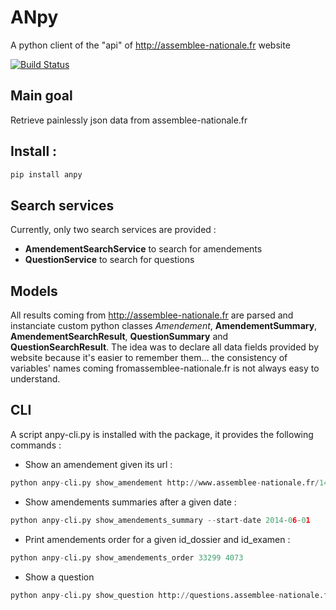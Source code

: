 # ANpy
A python client of the "api" of http://assemblee-nationale.fr website

[![Build Status](https://travis-ci.org/fmassot/rc-tools.svg)](https://travis-ci.org/fmassot/anpy)

## Main goal
Retrieve painlessly json data from assemblee-nationale.fr

## Install :
```bash
pip install anpy
```

## Search services
Currently, only two search services are provided :
 * **AmendementSearchService** to search for amendements
 * **QuestionService** to search for questions

## Models
All results coming from http://assemblee-nationale.fr are parsed and instanciate custom python classes *Amendement*, **AmendementSummary**, **AmendementSearchResult**, **QuestionSummary** and **QuestionSearchResult**.
The idea was to declare all data fields provided by website because it's easier to remember them... the consistency of variables' names coming fromassemblee-nationale.fr is not always easy to understand.

## CLI
A script anpy-cli.py is installed with the package, it provides the following commands :

* Show an amendement given its url :
```python
python anpy-cli.py show_amendement http://www.assemblee-nationale.fr/14/amendements/1847/CION-DVP/CD266.asp
```

* Show amendements summaries after a given date :
```python
python anpy-cli.py show_amendements_summary --start-date 2014-06-01
```

* Print amendements order for a given id_dossier and id_examen :
```python
python anpy-cli.py show_amendements_order 33299 4073
```

* Show a question
```python
python anpy-cli.py show_question http://questions.assemblee-nationale.fr/q14/14-73499QE.htm
```